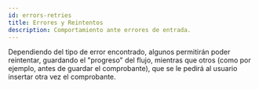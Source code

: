 ```yaml
---
id: errors-retries
title: Errores y Reintentos
description: Comportamiento ante errores de entrada.
---
```


Dependiendo del tipo de error encontrado, algunos permitirán poder reintentar, guardando el "progreso" del flujo, mientras que otros (como por ejemplo, antes de guardar el comprobante), que se le pedirá al usuario insertar otra vez el comprobante.
